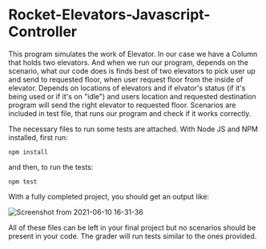 # Rocket-Elevators-Javascript-Controller
This program simulates the work of Elevator.  In our case we have a Column that holds two elevators. 
And when we run our program, depends on the scenario, what our code does is finds best of two elevators  to pick user up and send to requested floor, when user request floor from the inside of elevator.
Depends on locations of elevators and if elvator's status (if it's being used or if it's on "idle") and users location and requested destination program will send the right elevator to requested floor. 
Scenarios are included in test file, that runs our program and check if it works correctly.  

The necessary files to run some tests are attached. With Node JS and NPM installed, first run:

`npm install`

and then, to run the tests:

`npm test`

With a fully completed project, you should get an output like:

![Screenshot from 2021-06-10 16-31-36](https://user-images.githubusercontent.com/28630658/121592985-5edd2600-ca09-11eb-9ff0-38215b74c67c.png)

All of these files can be left in your final project but no scenarios should be present in your code. The grader will run tests similar to the ones provided.
